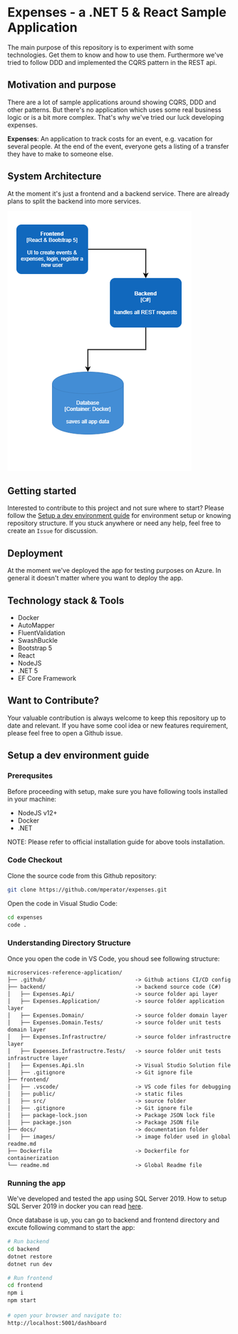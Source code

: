 # Expenses - a .NET 5 & React Sample Application

The main purpose of this repository is to experiment with some technologies. Get them to know and how to use them. Furthermore we've tried to follow DDD and implemented the CQRS pattern in the REST api.

## Motivation and purpose

There are a lot of sample applications around showing CQRS, DDD and other patterns. But there's no application which uses some real business logic or is a bit more complex. That's why we've tried our luck developing expenses.

**Expenses**: An application to track costs for an event, e.g. vacation for several people. At the end of the event, everyone gets a listing of a transfer they have to make to someone else.

## System Architecture

At the moment it's just a frontend and a backend service. There are already plans to split the backend into more services.

![expenses-system-architecture](docs/images/expenses.png)

## Getting started

Interested to contribute to this project and not sure where to start? Please follow the [Setup a dev environment guide](##Setup-a-dev-environment-guide) for environment setup or knowing repository structure. If you stuck anywhere or need any help, feel free to create an `Issue` for discussion.

## Deployment

At the moment we've deployed the app for testing purposes on Azure. In general it doesn't matter where you want to deploy the app.

## Technology stack & Tools

- Docker
- AutoMapper
- FluentValidation
- SwashBuckle
- Bootstrap 5
- React
- NodeJS
- .NET 5
- EF Core Framework

## Want to Contribute?

Your valuable contribution is always welcome to keep this repository up to date and relevant. If you have some cool idea or new features requirement, please feel free to open a Github issue.

## Setup a dev environment guide

### Prerequsites

Before proceeding with setup, make sure you have following tools installed in your machine:

- NodeJS v12+
- Docker
- .NET

NOTE: Please refer to official installation guide for above tools installation.

### Code Checkout

Clone the source code from this Github repository:

```bash
git clone https://github.com/mperator/expenses.git
```

Open the code in Visual Studio Code:

```bash
cd expenses
code .
```

### Understanding Directory Structure

Once you open the code in VS Code, you shoud see following structure:

```folders
microservices-reference-application/
├── .github/                            -> Github actions CI/CD config
├── backend/                            -> backend source code (C#)
│   ├── Expenses.Api/                   -> source folder api layer
│   ├── Expenses.Application/           -> source folder application layer
│   ├── Expenses.Domain/                -> source folder domain layer
│   ├── Expenses.Domain.Tests/          -> source folder unit tests domain layer
│   ├── Expenses.Infrastructre/         -> source folder infrastructre layer
│   ├── Expenses.Infrastructre.Tests/   -> source folder unit tests infrastructre layer
│   ├── Expenses.Api.sln                -> Visual Studio Solution file
│   ├── .gitignore                      -> Git ignore file
├── frontend/ 
│   ├── .vscode/                        -> VS code files for debugging
│   ├── public/                         -> static files
│   ├── src/                            -> source folder
│   ├── .gitignore                      -> Git ignore file
│   ├── package-lock.json               -> Package JSON lock file
│   ├── package.json                    -> Package JSON file
├── docs/                               -> documentation folder
│   ├── images/                         -> image folder used in global readme.md
├── Dockerfile                          -> Dockerfile for containerization
└── readme.md                           -> Global Readme file
```

### Running the app

We've developed and tested the app using SQL Server 2019. How to setup SQL Server 2019 in docker you can read [here](https://www.michalbialecki.com/2020/04/23/set-up-a-sql-server-in-a-docker-container/).

Once database is up, you can go to backend and frontend directory and excute following command to start the app:

```bash
# Run backend
cd backend
dotnet restore
dotnet run dev
```

```bash
# Run frontend
cd frontend
npm i
npm start

# open your browser and navigate to:
http://localhost:5001/dashboard
```
